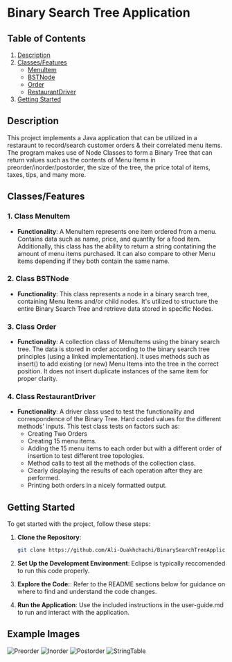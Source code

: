 # Binary Search Tree Application

## Table of Contents
1. [Description](#description)
2. [Classes/Features](#classes--features)
   - [MenuItem](#1-class-menuitem)
   - [BSTNode](#2-class-bstnode)
   - [Order](#3-class-order)
   - [RestaurantDriver](#4-class-restaurantdriver)
3. [Getting Started](#getting-started)

## Description

This project implements a Java application that can be utilized in a restaraunt to record/search customer orders & their correlated menu items. The program makes use of Node Classes to form a Binary Tree that can return values such as the contents of Menu Items in preorder/inorder/postorder, the size of the tree, the price total of items, taxes, tips, and many more.

## Classes/Features

### 1. Class MenuItem
- **Functionality**: A MenuItem represents one item ordered from a menu. Contains data such as name, price, and quantity for a food item. Additionally, this class has the ability to return a string contatining the amount of menu items purchased. It can also compare to other Menu items depending if they both contain the same name.

### 2. Class BSTNode
- **Functionality**: This class represents a node in a binary search tree, containing Menu Items and/or child nodes. It's utilized to structure the entire Binary Search Tree and retrieve data stored in specific Nodes.

### 3. Class Order
- **Functionality**: A collection class of MenuItems using the binary search tree. The data is stored in order according to the binary search tree principles (using a linked implementation). It uses methods such as insert() to add existing (or new) Menu Items into the tree in the correct position. It does not insert duplicate instances of the same item for proper clarity.


### 4. Class RestaurantDriver
- **Functionality**: A driver class used to test the functionality and correspondence of the Binary Tree. Hard coded values for the different methods' inputs. This test class tests on factors such as:
  - Creating Two Orders
  - Creating 15 menu items.
  - Adding the 15 menu items to each order but with a different order of insertion to test different tree topologies.
  - Method calls to test all the methods of the collection class.
  - Clearly displaying the results of each operation after they are performed.
  - Printing both orders in a nicely formatted output.


## Getting Started

To get started with the project, follow these steps:

1. **Clone the Repository**: 
   ```bash
   git clone https://github.com/Ali-Ouakhchachi/BinarySearchTreeApplication.git

2. **Set Up the Development Environment**:
    Eclipse is typically reccomended to run this code properly.

3. **Explore the Code:**:
    Refer to the README sections below for guidance on where to find and understand the code changes.

4. **Run the Application**:
 Use the included instructions in the user-guide.md to run and interact with the application.

## Example Images

![Preorder](https://github.com/Ali-Ouakhchachi/BinarySearchTreeApplication/blob/76c9dd4ef72a8b6301e843a958551faf17bb5c40/preorder_example.PNG)
![Inorder](https://github.com/Ali-Ouakhchachi/BinarySearchTreeApplication/blob/76c9dd4ef72a8b6301e843a958551faf17bb5c40/inorder_example.PNG)
![Postorder](https://github.com/Ali-Ouakhchachi/BinarySearchTreeApplication/blob/76c9dd4ef72a8b6301e843a958551faf17bb5c40/postorder_example.PNG)
![StringTable](https://github.com/Ali-Ouakhchachi/BinarySearchTreeApplication/blob/76c9dd4ef72a8b6301e843a958551faf17bb5c40/table_example.PNG)
